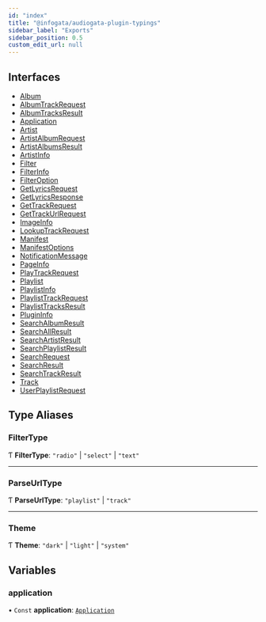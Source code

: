 ```yaml
---
id: "index"
title: "@infogata/audiogata-plugin-typings"
sidebar_label: "Exports"
sidebar_position: 0.5
custom_edit_url: null
---
```


## Interfaces

- [Album](interfaces/Album.md)
- [AlbumTrackRequest](interfaces/AlbumTrackRequest.md)
- [AlbumTracksResult](interfaces/AlbumTracksResult.md)
- [Application](interfaces/Application.md)
- [Artist](interfaces/Artist.md)
- [ArtistAlbumRequest](interfaces/ArtistAlbumRequest.md)
- [ArtistAlbumsResult](interfaces/ArtistAlbumsResult.md)
- [ArtistInfo](interfaces/ArtistInfo.md)
- [Filter](interfaces/Filter.md)
- [FilterInfo](interfaces/FilterInfo.md)
- [FilterOption](interfaces/FilterOption.md)
- [GetLyricsRequest](interfaces/GetLyricsRequest.md)
- [GetLyricsResponse](interfaces/GetLyricsResponse.md)
- [GetTrackRequest](interfaces/GetTrackRequest.md)
- [GetTrackUrlRequest](interfaces/GetTrackUrlRequest.md)
- [ImageInfo](interfaces/ImageInfo.md)
- [LookupTrackRequest](interfaces/LookupTrackRequest.md)
- [Manifest](interfaces/Manifest.md)
- [ManifestOptions](interfaces/ManifestOptions.md)
- [NotificationMessage](interfaces/NotificationMessage.md)
- [PageInfo](interfaces/PageInfo.md)
- [PlayTrackRequest](interfaces/PlayTrackRequest.md)
- [Playlist](interfaces/Playlist.md)
- [PlaylistInfo](interfaces/PlaylistInfo.md)
- [PlaylistTrackRequest](interfaces/PlaylistTrackRequest.md)
- [PlaylistTracksResult](interfaces/PlaylistTracksResult.md)
- [PluginInfo](interfaces/PluginInfo.md)
- [SearchAlbumResult](interfaces/SearchAlbumResult.md)
- [SearchAllResult](interfaces/SearchAllResult.md)
- [SearchArtistResult](interfaces/SearchArtistResult.md)
- [SearchPlaylistResult](interfaces/SearchPlaylistResult.md)
- [SearchRequest](interfaces/SearchRequest.md)
- [SearchResult](interfaces/SearchResult.md)
- [SearchTrackResult](interfaces/SearchTrackResult.md)
- [Track](interfaces/Track.md)
- [UserPlaylistRequest](interfaces/UserPlaylistRequest.md)

## Type Aliases

### FilterType

Ƭ **FilterType**: ``"radio"`` \| ``"select"`` \| ``"text"``

___

### ParseUrlType

Ƭ **ParseUrlType**: ``"playlist"`` \| ``"track"``

___

### Theme

Ƭ **Theme**: ``"dark"`` \| ``"light"`` \| ``"system"``

## Variables

### application

• `Const` **application**: [`Application`](interfaces/Application.md)
